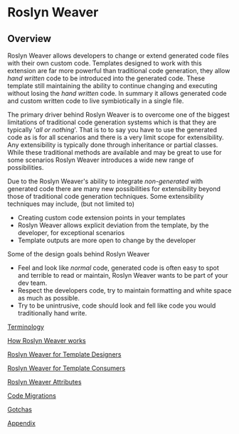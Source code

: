 # Roslyn Weaver 

## Overview
Roslyn Weaver allows developers to change or extend generated code files with their own custom code. Templates designed to work with this extension are far more powerful than traditional code generation, they allow *hand written* code to be introduced into the generated code. These template still maintaining the ability to continue changing and executing without losing the *hand written* code. In summary it allows generated code and custom written code to live symbiotically in a single file.

The primary driver behind Roslyn Weaver is to overcome one of the biggest limitations of traditional code generation systems which is that they are typically '*all or nothing*'. That is to to say you have to use the generated code as is for all scenarios and there is a very limit scope for extensibility. Any extensibility is typically done through inheritance or partial classes. While these traditional methods are available and may be great to use for some scenarios Roslyn Weaver introduces a wide new range of possibilities.

Due to the Roslyn Weaver's ability to integrate *non-generated* with generated code there are many new possibilities for extensibility beyond those of traditional code generation techniques. Some extensibility techniques may include, (but not limited to)
- Creating custom code extension points in your templates
- Roslyn Weaver allows explicit deviation from the template, by the developer, for exceptional scenarios
- Template outputs are more open to change by the developer

Some of the design goals behind Roslyn Weaver
- Feel and look like *normal* code, generated code is often easy to spot and terrible to read or maintain, Roslyn Weaver wants to be part of your dev team.
- Respect the developers code, try to maintain formatting and white space as much as possible. 
- Try to be unintrusive, code should look and fell like code you would traditionally hand write. 

[Terminology](terminology.md)

[How Roslyn Weaver works](how_it_works.md)

[Roslyn Weaver for Template Designers](how_to_implement.md)

[Roslyn Weaver for Template Consumers](how_to_work_with.md)

[Roslyn Weaver Attributes](attributes.md)

[Code Migrations](code_migrations.md)

[Gotchas](gotchas.md)

[Appendix](appendix.md)




 
